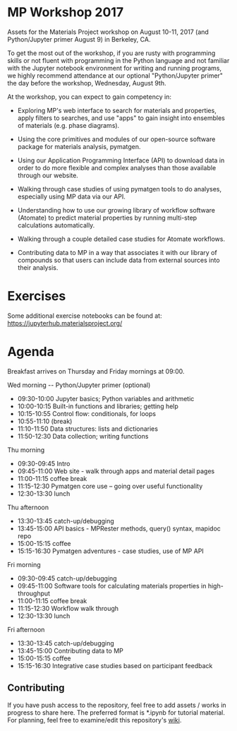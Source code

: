 # MP Workshop 2017
Assets for the Materials Project workshop on August 10-11, 2017 (and Python/Jupyter primer August 9) in Berkeley, CA.

To get the most out of the workshop, if you are rusty with programming skills or not fluent with programming in the Python language and not familiar with the Jupyter notebook environment for writing and running programs, we highly recommend attendance at our optional "Python/Jupyter primer" the day before the workshop, Wednesday, August 9th.

At the workshop, you can expect to gain competency in:

* Exploring MP's web interface to search for materials and properties, apply filters to searches, and use "apps" to gain insight into ensembles of materials (e.g. phase diagrams).

* Using the core primitives and modules of our open-source software package for materials analysis, pymatgen.

* Using our Application Programming Interface (API) to download data in order to do more flexible and complex analyses than those available through our website.

* Walking through case studies of using pymatgen tools to do analyses, especially using MP data via our API.

* Understanding how to use our growing library of workflow software (Atomate) to predict material properties by running multi-step calculations automatically.

* Walking through a couple detailed case studies for Atomate workflows.

* Contributing data to MP in a way that associates it with our library of compounds so that users can include data from external sources into their analysis.

# Exercises
Some additional exercise notebooks can be found at: https://jupyterhub.materialsproject.org/

# Agenda

Breakfast arrives on Thursday and Friday mornings at 09:00.

Wed morning -- Python/Jupyter primer (optional)
* 09:30-10:00 Jupyter basics; Python variables and arithmetic
* 10:00-10:15 Built-in functions and libraries; getting help
* 10:15-10:55 Control flow: conditionals, for loops
* 10:55-11:10 (break)
* 11:10-11:50 Data structures: lists and dictionaries
* 11:50-12:30 Data collection; writing functions

Thu morning
* 09:30-09:45 Intro
* 09:45-11:00 Web site - walk through apps and material detail pages
* 11:00-11:15 coffee break
* 11:15-12:30 Pymatgen core use – going over useful functionality
* 12:30-13:30 lunch

Thu afternoon
* 13:30-13:45 catch-up/debugging
* 13:45-15:00 API basics - MPRester methods, query() syntax, mapidoc repo
* 15:00-15:15 coffee
* 15:15-16:30 Pymatgen adventures - case studies, use of MP API

Fri morning
* 09:30-09:45 catch-up/debugging
* 09:45-11:00 Software tools for calculating materials properties in high-throughput
* 11:00-11:15 coffee break
* 11:15-12:30 Workflow walk through
* 12:30-13:30 lunch

Fri afternoon
* 13:30-13:45 catch-up/debugging
* 13:45-15:00 Contributing data to MP
* 15:00-15:15 coffee
* 15:15-16:30 Integrative case studies based on participant feedback

## Contributing

If you have push access to the repository, feel free to add assets / works in
progress to share here. The preferred format is *.ipynb for tutorial material.
For planning, feel free to examine/edit this
repository's [wiki](https://github.com/materialsproject/workshop-2017/wiki).
